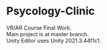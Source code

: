 # Psycology-Clinic
VR/AR Course Final Work.  
Main project is at master branch.  
Unity Editor uses Unity 2021.3.44f1c1.
